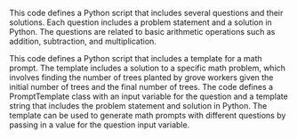 This code defines a Python script that includes several questions and their solutions. Each question includes a problem statement and a solution in Python. The questions are related to basic arithmetic operations such as addition, subtraction, and multiplication.

This code defines a Python script that includes a template for a math prompt. The template includes a solution to a specific math problem, which involves finding the number of trees planted by grove workers given the initial number of trees and the final number of trees. The code defines a PromptTemplate class with an input variable for the question and a template string that includes the problem statement and solution in Python. The template can be used to generate math prompts with different questions by passing in a value for the question input variable.

